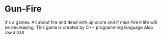 # Gun-Fire
It's a games. All about fire and dead with up score and if miss-fire it life will be decreasing.
This game is created by C++ programming language 
Also Used GUI 
